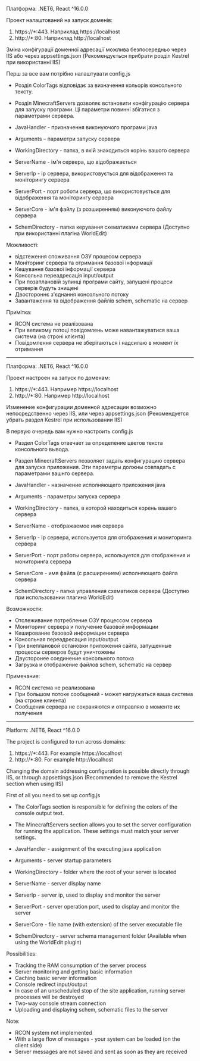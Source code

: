 Платформа: .NET6, React ^16.0.0

Проект налаштований на запуск доменів:
1. https://*:443. Наприклад https://localhost
2. http://*:80. Наприклад http://localhost

Зміна конфігурації доменної адресації можлива безпосередньо через IIS або через appsettings.json (Рекомендується прибрати розділ Kestrel при використанні IIS)

Перш за все вам потрібно налаштувати config.js
- Розділ ColorTags відповідає за визначення кольорів консольного тексту.
- Розділ MinecraftServers дозволяє встановити конфігурацію сервера для запуску програми. Ці параметри повинні збігатися з параметрами сервера.

- JavaHandler - призначення виконуючого програми java
- Arguments – параметри запуску сервера
- WorkingDirectory - папка, в якій знаходиться корінь вашого сервера
- ServerName - ім'я сервера, що відображається
- ServerIp - ip сервера, використовується для відображення та моніторингу сервера
- ServerPort - порт роботи сервера, що використовується для відображення та моніторингу сервера
- ServerCore - ім'я файлу (з розширенням) виконуючого файлу сервера
- SchemDirectory - папка керування схематиками сервера (Доступно при використанні плагіна WorldEdit)

Можливості:
- відстеження споживання ОЗУ процесом сервера
- Моніторинг сервера та отримання базової інформації
- Кешування базової інформації сервера
- Консольна переадресація input/output
- При позаплановій зупинці програми сайту, запущені процеси серверів будуть знищені
- Двостороннє з'єднання консольного потоку
- Завантаження та відображення файлів schem, schematic на сервер

Примітка:
- RCON система не реалізована
- При великому потоці повідомлень може навантажуватися ваша система (на строні клієнта)
- Повідомлення сервера не зберігаються і надсилаю в момент їх отримання

------------------------------------------------------------------------
Платформа: .NET6, React ^16.0.0

Проект настроен на запуск по доменам:
1. https://*:443. Например https://localhost
2. http://*:80. Например http://localhost

Изменение конфигурации доменной адресации возможно непосредственно через IIS, или через appsettings.json (Рекомендуется убрать раздел Kestrel при использовании IIS)

В первую очередь вам нужно настроить config.js
- Раздел ColorTags отвечает за определение цветов текста консольного вывода.
- Раздел MinecraftServers позволяет задать конфигурацию сервера для запуска приложения. Эти параметры должны совпадать с параметрами вашнго сервера.

- JavaHandler - назначение исполняющего приложения java
- Arguments - параметры запуска сервера
- WorkingDirectory - папка, в которой находиться корень вашего сервера
- ServerName - отображаемое имя сервера
- ServerIp - ip сервера, используется для отображения и мониторинга сервера
- ServerPort - порт работы сервера, используется для отображения и мониторинга сервера
- ServerCore - имя файла (с расширением) исполняющего файла сервера
- SchemDirectory - папка управления схематиков сервера (Доступно при использовании плагина WorldEdit)

Возможности:
- Отслеживание потребление ОЗУ процессом сервера
- Мониторинг сервера и получение базовой информации
- Кеширование базовой информации сервера
- Консольная переадресация input/output
- При внеплановой остановки приложения сайта, запущенные процессы серверов будут уничтожены
- Двусторонее соединение консольного потока
- Загрузка и отображение файлов schem, schematic на сервер

Примечание:
- RCON система не реализована
- При большом потоке сообщений - может нагружаться ваша система (на строне клиента)
- Сообщения сервера не сохраняются и отправляю в моменте их получения

------------------------------------------------------------------------

Platform: .NET6, React ^16.0.0

The project is configured to run across domains:
1. https://*:443. For example https://localhost
2. http://*:80. For example http://localhost

Changing the domain addressing configuration is possible directly through IIS, or through appsettings.json (Recommended to remove the Kestrel section when using IIS)

First of all you need to set up config.js
- The ColorTags section is responsible for defining the colors of the console output text.
- The MinecraftServers section allows you to set the server configuration for running the application. These settings must match your server settings.

- JavaHandler - assignment of the executing java application
- Arguments - server startup parameters
- WorkingDirectory - folder where the root of your server is located
- ServerName - server display name
- ServerIp - server ip, used to display and monitor the server
- ServerPort - server operation port, used to display and monitor the server
- ServerCore - file name (with extension) of the server executable file
- SchemDirectory - server schema management folder (Available when using the WorldEdit plugin)

Possibilities:
- Tracking the RAM consumption of the server process
- Server monitoring and getting basic information
- Caching basic server information
- Console redirect input/output
- In case of an unscheduled stop of the site application, running server processes will be destroyed
- Two-way console stream connection
- Uploading and displaying schem, schematic files to the server

Note:
- RCON system not implemented
- With a large flow of messages - your system can be loaded (on the client side)
- Server messages are not saved and sent as soon as they are received
